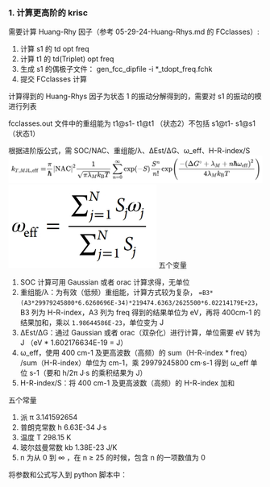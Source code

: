 ### 1. 计算更高阶的 krisc 

需要计算 Huang-Rhy 因子（参考 05-29-24-Huang-Rhys.md 的  FCclasses）:

1. 计算 s1 的 td opt freq 
2. 计算 t1 的 td(Triplet) opt freq
3. 生成 s1 的偶极子文件： gen_fcc_dipfile -i *_tdopt_freq.fchk
4. 提交  FCclasses 计算

计算得到的 Huang-Rhys 因子为状态 1 的振动分解得到的，需要对 s1 的振动的模进行列表

fcclasses.out 文件中的重组能为 t1@s1- t1@t1 （状态2）不包括 s1@t1- s1@s1（状态1）

根据进阶版公式，需 SOC/NAC、重组能/λ、ΔEst/ΔG、ω_eff、H-R-index/S
![输入图片说明](img/QianJianTec1717406685030.jpg)![输入图片说明](img/%E5%BE%AE%E4%BF%A1%E6%88%AA%E5%9B%BE_20240605201606.jpg)
五个变量
1. SOC 计算可用 Gaussian 或者 orac 计算求得，无单位
2. 重组能/λ：为有效（低频）重组能，计算方式较为复杂， `=B3*(A3*29979245800*6.6260696E-34)*219474.6363/2625500*6.02214179E+23`，B3 列为 H-R-index，A3 列为 freq 得到的结果单位为 eV，再将 400cm-1 的结果加和，乘以 `1.98644586E-23`，单位变为 J 
3. ΔEst/ΔG：通过 Gaussian 或者 orac（双杂化）进行计算，单位需要 eV 转为 J （eV * 1.602176634E-19 = J）
4. ω_eff，使用 400 cm-1 及更高波数（高频）的 sum（H-R-index * freq） /sum（H-R-index）单位为 cm-1，乘 29979245800 cm·s-1 得到 ω_eff 单位 s-1（要和 h/2π J·s 的乘积结果为 J）
5. H-R-index/S：将 400 cm-1 及更高波数（高频）的 H-R-index 加和

五个常量
1. 派 π	3.141592654
2. 普朗克常数 h	6.63E-34 J·s
3. 温度 T	298.15 K
4. 玻尔兹曼常数 kb	1.38E-23 J/K
5. n 为从 0 到 ∞ ，在 n ≥ 25 的时候，包含 n 的一项数值为 0

将参数和公式写入到 python 脚本中：



